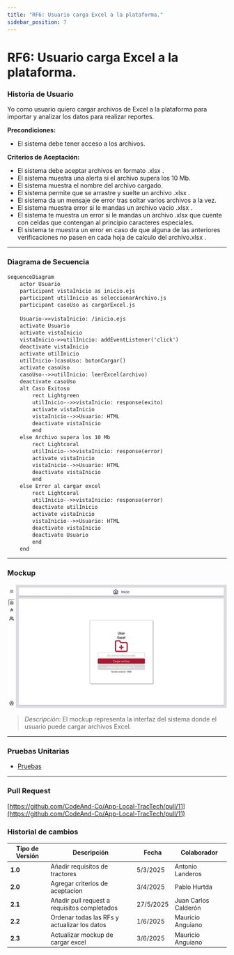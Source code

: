 ```yaml
---
title: "RF6: Usuario carga Excel a la plataforma."  
sidebar_position: 7
---
```


# RF6: Usuario carga Excel a la plataforma.

### Historia de Usuario

Yo como usuario quiero cargar archivos de Excel a la plataforma para importar y analizar los datos para realizar reportes.

  **Precondiciones:**
  - El sistema debe tener acceso a los archivos.

  **Criterios de Aceptación:**
  - El sistema debe aceptar archivos en formato .xlsx .
  - El sistema muestra una alerta si el archivo supera los 10 Mb.
  - El sistema muestra el nombre del archivo cargado.
  - El sistema permite que se arrastre y suelte un archivo .xlsx .
  - El sistema da un mensaje de error tras soltar varios archivos a la vez.
  - El sistema muestra error si le mandas un archivo vacio .xlsx .
  - El sistema te muestra un error si le mandas un archivo .xlsx que cuente con celdas que contengan al principio caracteres especiales.
  - El sistema te muestra un error en caso de que alguna de las anteriores verificaciones no pasen en cada hoja de calculo del archivo.xlsx .

---

### Diagrama de Secuencia

```mermaid
sequenceDiagram
    actor Usuario
    participant vistaInicio as inicio.ejs
    participant utilInicio as seleccionarArchivo.js
    participant casoUso as cargarExcel.js

    Usuario->>vistaInicio: /inicio.ejs
    activate Usuario
    activate vistaInicio
    vistaInicio->>utilInicio: addEventListener('click')
    deactivate vistaInicio
    activate utilInicio
    utilInicio-)casoUso: botonCargar()
    activate casoUso
    casoUso-->>utilInicio: leerExcel(archivo)
    deactivate casoUso
    alt Caso Exitoso
        rect Lightgreen
        utilInicio-->>vistaInicio: response(exito)
        activate vistaInicio
        vistaInicio-->>Usuario: HTML
        deactivate vistaInicio
        end
    else Archivo supera los 10 Mb
        rect Lightcoral
        utilInicio-->>vistaInicio: response(error)
        activate vistaInicio
        vistaInicio-->>Usuario: HTML
        deactivate vistaInicio
        end
    else Error al cargar excel
        rect Lightcoral
        utilInicio-->>vistaInicio: response(error)
        deactivate utilInicio
        activate vistaInicio
        vistaInicio-->>Usuario: HTML
        deactivate vistaInicio
        deactivate Usuario
        end
    end
```

---

### Mockup

![Mockup](./mockups/MockupInicioCargar.png)

> *Descripción*: El mockup representa la interfaz del sistema donde el usuario puede cargar archivos Excel. 

---
### Pruebas Unitarias 
- [Pruebas](https://docs.google.com/spreadsheets/d/1W-JW32dTsfI22-Yl5LydMhiu-oXHH_xo3hWvK6FHeLw/edit?usp=sharing)

---

### Pull Request
[https://github.com/CodeAnd-Co/App-Local-TracTech/pull/11](https://github.com/CodeAnd-Co/App-Local-TracTech/pull/11)

### Historial de cambios

| **Tipo de Versión** | **Descripción**                            | **Fecha** | **Colaborador**         |
| ------------------- | ------------------------------------------ | --------- | ----------------------- |
| **1.0**             |  Añadir requisitos de tractores            | 5/3/2025  | Antonio Landeros           |
| **2.0**             |  Agregar criterios de aceptacion | 3/4/2025  | Pablo Hurtda|
| **2.1**             |  Añadir pull request a requisitos completados | 27/5/2025  | Juan Carlos Calderón|
| **2.2**             |  Ordenar todas las RFs y actualizar los datos | 1/6/2025  | Mauricio Anguiano|
| **2.3**             |  Actualizar mockup de cargar excel | 3/6/2025  | Mauricio Anguiano|